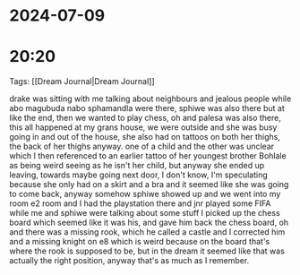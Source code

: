 
# 2024-07-09
# 20:20 

Tags: [[Dream Journal|Dream Journal]]

drake was sitting with me talking about neighbours and jealous people while abo magubuda nabo sphamandla were there, sphiwe was also there but at like the end, then we wanted to play chess, oh and palesa was also there, this all happened at my grans house, we were outside and she was busy going in and out of the house, she also had on tattoos on both her thighs, the back of her thighs anyway. one of a child and the other was unclear which I then referenced to an earlier tattoo of her youngest brother Bohlale as being weird seeing as he isn't her child, but anyway she ended up leaving, towards maybe going next door, I don't know, I'm speculating because she only had on a skirt and a bra and it seemed like she was going to come back, anyway somehow sphiwe showed up and we went into my room e2 room and I had the playstation there and jnr played some FIFA while me and sphiwe were talking about some stuff I picked up the chess board which seemed like it was his, and gave him back the chess board, oh and there was a missing rook, which he called a castle and I corrected him and a missing knight on e8 which is weird because on the board that's where the rook is supposed to be, but in the dream it seemed like that was actually the right position, anyway that's as much as I remember.